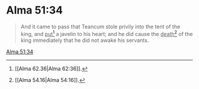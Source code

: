 # Alma 51:34

> And it came to pass that Teancum stole privily into the tent of the king, and <u>put</u>[^a] a javelin to his heart; and he did cause the <u>death</u>[^b] of the king immediately that he did not awake his servants.

[Alma 51:34](https://www.churchofjesuschrist.org/study/scriptures/bofm/alma/51?lang=eng&id=p34#p34)


[^a]: [[Alma 62.36|Alma 62:36]].  
[^b]: [[Alma 54.16|Alma 54:16]].  
